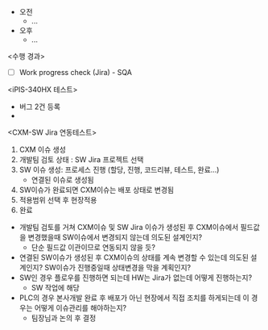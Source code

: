 - 오전
	- ...
- 오후
	- ...

<수행 경과>
- [ ] Work progress check (Jira) - SQA

<iPIS-340HX 테스트>
- 버그 2건 등록
- 

<CXM-SW Jira 연동테스트>
1. CXM 이슈 생성
2. 개발팀 검토 상태 : SW Jira 프로젝트 선택
3. SW 이슈 생성: 프로세스 진행 (할당, 진행, 코드리뷰, 테스트, 완료...)
	- 연결된 이슈로 생성됨
4. SW이슈가 완료되면 CXM이슈는 배포 상태로 변경됨
5. 적용범위 선택 후 현장적용
6. 완료

- 개발팀 검토를 거쳐 CXM이슈 및 SW Jira 이슈가 생성된 후 CXM이슈에서 필드값을 변경했을때 SW이슈에서 변경되지 않는데 의도된 설계인지?
	- 단순 필드값 이관이므로 연동되지 않을 듯?
- 연결된 SW이슈가 생성된 후 CXM이슈의 상태를 계속 변경할 수 있는데 의도된 설계인지? SW이슈가 진행중일때 상태변경을 막을 계획인지?
- SW인 경우 플로우를 진행하면 되는데 HW는 Jira가 없는데 어떻게 진행하는지?
	- SW 작업에 해당
- PLC의 경우 본사개발 완료 후 배포가 아닌 현장에서 직접 조치를 하게되는데 이 경우는 어떻게 이슈관리를 해야하는지?
	- 팀장님과 논의 후 결정

